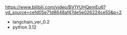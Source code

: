 https://www.bilibili.com/video/BV1YUHQemEu6?vd_source=cefd05e71d8648af47de5e026224ce55&p=2

- langchain_ver_0.2
- python 3.12